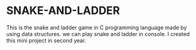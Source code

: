 # SNAKE-AND-LADDER
This is the snake and ladder game in C programming language made by using data structures.
we can play snake and ladder in console.
I created this mini project in second year.
